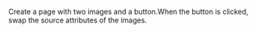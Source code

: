 Create a page with two images and a button.When the button is clicked, swap the source attributes of the images. 
